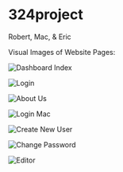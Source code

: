 # 324project

Robert, Mac, & Eric

Visual Images of Website Pages:


![Dashboard Index](https://user-images.githubusercontent.com/17595114/166121460-9dc76665-704a-4fe7-9898-e309a6b25f04.png)

![Login](https://user-images.githubusercontent.com/17595114/166121472-caaf8ae1-c883-4f47-9670-57fac642a31e.png)

![About Us](https://user-images.githubusercontent.com/17595114/166121484-ccd942d4-5029-4232-911d-b099fead8854.png)

![Login Mac](https://user-images.githubusercontent.com/17595114/166121480-d2584d38-ab02-48cc-95e5-ce3004799728.png)

![Create New User](https://user-images.githubusercontent.com/17595114/166121493-63b5e620-b740-467b-a7cf-288578296e88.png)

![Change Password](https://user-images.githubusercontent.com/17595114/166121494-66e83a77-ebc4-424d-8098-1b0df5fca8e1.png)

![Editor](https://user-images.githubusercontent.com/17595114/166121495-4c57faf4-2dfb-4be9-92dd-76f60631cb06.png)

